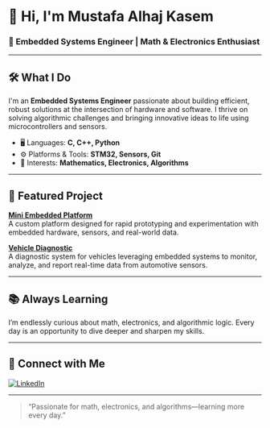 # 👋 Hi, I'm Mustafa Alhaj Kasem

### 🚀 Embedded Systems Engineer | Math & Electronics Enthusiast

---

## 🛠️ What I Do

I'm an **Embedded Systems Engineer** passionate about building efficient, robust solutions at the intersection of hardware and software. I thrive on solving algorithmic challenges and bringing innovative ideas to life using microcontrollers and sensors.

- 🖥️ Languages: **C, C++, Python**
- ⚙️ Platforms & Tools: **STM32, Sensors, Git**
- 🧠 Interests: **Mathematics, Electronics, Algorithms**

---

## 🌟 Featured Project

**[Mini Embedded Platform](#)**  
A custom platform designed for rapid prototyping and experimentation with embedded hardware, sensors, and real-world data.  

**[Vehicle Diagnostic](#)**  
A diagnostic system for vehicles leveraging embedded systems to monitor, analyze, and report real-time data from automotive sensors.  

---

## 📚 Always Learning

I’m endlessly curious about math, electronics, and algorithmic logic. Every day is an opportunity to dive deeper and sharpen my skills.

---

## 🔗 Connect with Me

[![LinkedIn](https://img.shields.io/badge/LinkedIn-blue?logo=linkedin&style=for-the-badge)](https://www.linkedin.com/in/mustafaalhajkasem/)

---

> “Passionate for math, electronics, and algorithms—learning more every day.”
